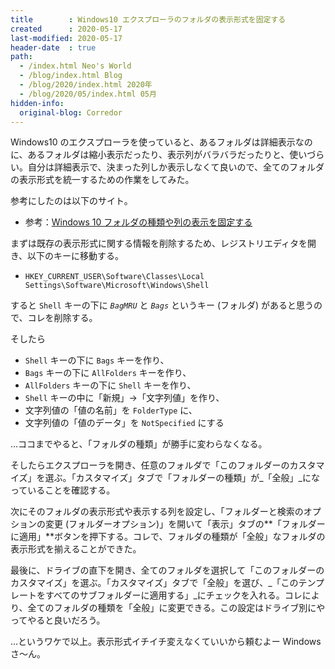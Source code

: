 ```yaml
---
title        : Windows10 エクスプローラのフォルダの表示形式を固定する
created      : 2020-05-17
last-modified: 2020-05-17
header-date  : true
path:
  - /index.html Neo's World
  - /blog/index.html Blog
  - /blog/2020/index.html 2020年
  - /blog/2020/05/index.html 05月
hidden-info:
  original-blog: Corredor
---
```


Windows10 のエクスプローラを使っていると、あるフォルダは詳細表示なのに、あるフォルダは縮小表示だったり、表示列がバラバラだったりと、使いづらい。自分は詳細表示で、決まった列しか表示しなくて良いので、全てのフォルダの表示形式を統一するための作業をしてみた。

参考にしたのは以下のサイト。

- 参考：[Windows 10 フォルダの種類や列の表示を固定する](https://www.tipsfound.com/windows10/07008)

まずは既存の表示形式に関する情報を削除するため、レジストリエディタを開き、以下のキーに移動する。

- `HKEY_CURRENT_USER\Software\Classes\Local Settings\Software\Microsoft\Windows\Shell`

すると `Shell` キーの下に _`BagMRU`_ と _`Bags`_ というキー (フォルダ) があると思うので、コレを削除する。

そしたら

- `Shell` キーの下に `Bags` キーを作り、
- `Bags` キーの下に `AllFolders` キーを作り、
- `AllFolders` キーの下に `Shell` キーを作り、
- `Shell` キーの中に「新規」→「文字列値」を作り、
- 文字列値の「値の名前」を `FolderType` に、
- 文字列値の「値のデータ」を `NotSpecified` にする

…ココまでやると、「フォルダの種類」が勝手に変わらなくなる。

そしたらエクスプローラを開き、任意のフォルダで「このフォルダーのカスタマイズ」を選ぶ。「カスタマイズ」タブで「フォルダーの種類」が_「全般」_になっていることを確認する。

次にそのフォルダの表示形式や表示する列を設定し、「フォルダーと検索のオプションの変更 (フォルダーオプション)」を開いて「表示」タブの**「フォルダーに適用」**ボタンを押下する。コレで、フォルダの種類が「全般」なフォルダの表示形式を揃えることができた。

最後に、ドライブの直下を開き、全てのフォルダを選択して「このフォルダーのカスタマイズ」を選ぶ。「カスタマイズ」タブで「全般」を選び、_「このテンプレートをすべてのサブフォルダーに適用する」_にチェックを入れる。コレにより、全てのフォルダの種類を「全般」に変更できる。この設定はドライブ別にやってやると良いだろう。

…というワケで以上。表示形式イチイチ変えなくていいから頼むよー Windows さ〜ん。
